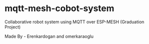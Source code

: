 # mqtt-mesh-cobot-system
Collaborative robot system using MQTT over ESP-MESH (Graduation Project)

Made By - Erenkardogan and omerkaraoglu
